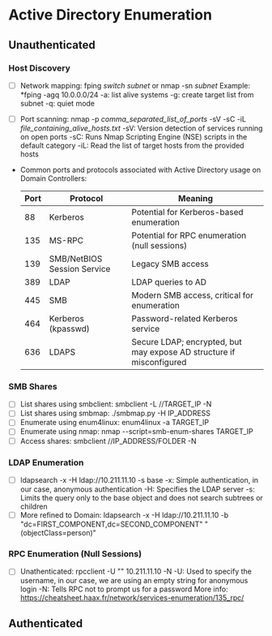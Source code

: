 # Active Directory Enumeration

## Unauthenticated 

### Host Discovery
- [ ] Network mapping: fping *switch subnet* or nmap -sn *subnet*
    Example: *fping -agq 10.0.0.0/24
        -a: list alive systems
        -g: create target list from subnet
        -q: quiet mode

- [ ] Port scanning: nmap -p *comma_separated_list_of_ports* -sV -sC -iL *file_containing_alive_hosts.txt*
    -sV: Version detection of services running on open ports
    -sC: Runs Nmap Scripting Engine (NSE) scripts in the default category
    -iL: Read the list of target hosts from the provided hosts

- Common ports and protocols associated with Active Directory usage on Domain Controllers: <br>

    | Port | Protocol | Meaning | 
    | ----------- | ----------- | ----------- | 
    | 88 | Kerberos | Potential for Kerberos-based enumeration | 
    | 135 | MS-RPC | Potential for RPC enumeration (null sessions) | 
    | 139 | SMB/NetBIOS Session Service | Legacy SMB access |
    | 389 | LDAP | LDAP queries to AD |
    | 445 | SMB | Modern SMB access, critical for enumeration | 
    | 464 | Kerberos (kpasswd) | Password-related Kerberos service | 
    | 636 | LDAPS | Secure LDAP; encrypted, but may expose AD structure if misconfigured |

### SMB Shares
- [ ] List shares using smbclient: smbclient -L //TARGET_IP -N
- [ ] List shares using smbmap: ./smbmap.py -H IP_ADDRESS
- [ ] Enumerate using enum4linux: enum4linux -a TARGET_IP
- [ ] Enumerate using nmap: nmap --script=smb-enum-shares TARGET_IP
- [ ] Access shares: smbclient //IP_ADDRESS/FOLDER -N

### LDAP Enumeration
- [ ] ldapsearch -x -H ldap://10.211.11.10 -s base
    -x: Simple authentication, in our case, anonymous authentication
    -H: Specifies the LDAP server
    -s: Limits the query only to the base object and does not search subtrees or children
- [ ] More refined to Domain: ldapsearch -x -H ldap://10.211.11.10 -b "dc=FIRST_COMPONENT,dc=SECOND_COMPONENT" "(objectClass=person)"

### RPC Enumeration (Null Sessions)
- [ ] Unathenticated: rpcclient -U "" 10.211.11.10 -N
    -U: Used to specify the username, in our case, we are using an empty string for anonymous login
    -N: Tells RPC not to prompt us for a password
    More info: https://cheatsheet.haax.fr/network/services-enumeration/135_rpc/ 

 
## Authenticated 
